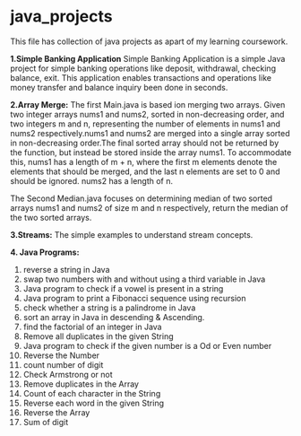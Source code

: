 # java_projects

This file has collection of java projects as apart of my learning coursework.

**1.Simple Banking Application**
  Simple Banking Application is a simple Java project for simple banking operations like deposit, withdrawal, checking balance, exit. This application enables transactions and operations  like money transfer and balance inquiry been done in seconds. 

**2.Array Merge:**
  The first Main.java is based ion merging two arrays. Given two integer arrays nums1 and nums2, sorted in non-decreasing order, and two integers m and n, representing the number of elements in nums1 and nums2 respectively.nums1 and nums2 are merged into a single array sorted in non-decreasing order.The final sorted array should not be returned by the function, but instead be stored inside the array nums1. To accommodate this, nums1 has a length of m + n, where the first m elements denote the elements that should be merged, and the last n elements are set to 0 and should be ignored. nums2 has a length of n.

  The Second Median.java focuses on determining median of two sorted arrays nums1 and nums2 of size m and n respectively, return the median of the two sorted arrays.


**3.Streams:**
  The simple examples to understand stream concepts.

  **4. Java Programs:**
1. reverse a string in Java
2. swap two numbers with and without using a third variable in Java
3. Java program to check if a vowel is present in a string
4. Java program to print a Fibonacci sequence using recursion
5. check whether a string is a palindrome in Java
6. sort an array in Java in descending & Ascending.
7. find the factorial of an integer in Java
8. Remove all duplicates in the given String
9. Java program to check if the given number is a Od or Even number
10. Reverse the Number
11. count number of digit
12. Check Armstrong or not
13. Remove duplicates in the Array
14. Count of each character in the String
15. Reverse each word in the given String
16. Reverse the Array
17. Sum of digit

